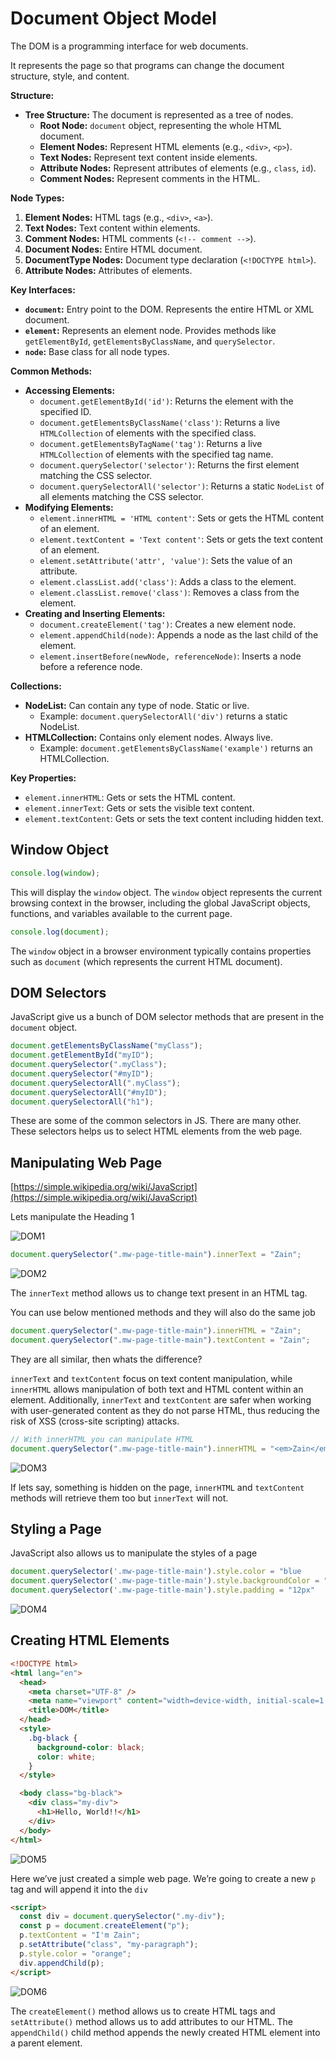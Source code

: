 # Document Object Model

The DOM is a programming interface for web documents.

It represents the page so that programs can change the document structure, style, and content.

**Structure:**

- **Tree Structure:** The document is represented as a tree of nodes.
  - **Root Node:** `document` object, representing the whole HTML document.
  - **Element Nodes:** Represent HTML elements (e.g., `<div>`, `<p>`).
  - **Text Nodes:** Represent text content inside elements.
  - **Attribute Nodes:** Represent attributes of elements (e.g., `class`, `id`).
  - **Comment Nodes:** Represent comments in the HTML.

**Node Types:**

1. **Element Nodes:** HTML tags (e.g., `<div>`, `<a>`).
2. **Text Nodes:** Text content within elements.
3. **Comment Nodes:** HTML comments (`<!-- comment -->`).
4. **Document Nodes:** Entire HTML document.
5. **DocumentType Nodes:** Document type declaration (`<!DOCTYPE html>`).
6. **Attribute Nodes:** Attributes of elements.

**Key Interfaces:**

- **`document`:** Entry point to the DOM. Represents the entire HTML or XML document.
- **`element`:** Represents an element node. Provides methods like `getElementById`, `getElementsByClassName`, and `querySelector`.
- **`node`:** Base class for all node types.

**Common Methods:**

- **Accessing Elements:**
  - `document.getElementById('id')`: Returns the element with the specified ID.
  - `document.getElementsByClassName('class')`: Returns a live `HTMLCollection` of elements with the specified class.
  - `document.getElementsByTagName('tag')`: Returns a live `HTMLCollection` of elements with the specified tag name.
  - `document.querySelector('selector')`: Returns the first element matching the CSS selector.
  - `document.querySelectorAll('selector')`: Returns a static `NodeList` of all elements matching the CSS selector.
- **Modifying Elements:**
  - `element.innerHTML = 'HTML content'`: Sets or gets the HTML content of an element.
  - `element.textContent = 'Text content'`: Sets or gets the text content of an element.
  - `element.setAttribute('attr', 'value')`: Sets the value of an attribute.
  - `element.classList.add('class')`: Adds a class to the element.
  - `element.classList.remove('class')`: Removes a class from the element.
- **Creating and Inserting Elements:**
  - `document.createElement('tag')`: Creates a new element node.
  - `element.appendChild(node)`: Appends a node as the last child of the element.
  - `element.insertBefore(newNode, referenceNode)`: Inserts a node before a reference node.

**Collections:**

- **NodeList:** Can contain any type of node. Static or live.
  - Example: `document.querySelectorAll('div')` returns a static NodeList.
- **HTMLCollection:** Contains only element nodes. Always live.
  - Example: `document.getElementsByClassName('example')` returns an HTMLCollection.

**Key Properties:**

- `element.innerHTML`: Gets or sets the HTML content.
- `element.innerText`: Gets or sets the visible text content.
- `element.textContent`: Gets or sets the text content including hidden text.

## Window Object

```jsx
console.log(window);
```

This will display the `window` object. The `window` object represents the current browsing context in the browser, including the global JavaScript objects, functions, and variables available to the current page.

```jsx
console.log(document);
```

The `window` object in a browser environment typically contains properties such as `document` (which represents the current HTML document).

## DOM Selectors

JavaScript give us a bunch of DOM selector methods that are present in the `document` object.

```jsx
document.getElementsByClassName("myClass");
document.getElementById("myID");
document.querySelector(".myClass");
document.querySelector("#myID");
document.querySelectorAll(".myClass");
document.querySelectorAll("#myID");
document.querySelectorAll("h1");
```

These are some of the common selectors in JS. There are many other. These selectors helps us to select HTML elements from the web page.

## Manipulating Web Page

[https://simple.wikipedia.org/wiki/JavaScript](https://simple.wikipedia.org/wiki/JavaScript)

Lets manipulate the Heading 1

![DOM1](images/DOM1.png)

```jsx
document.querySelector(".mw-page-title-main").innerText = "Zain";
```

![DOM2](images/DOM2.png)

The `innerText` method allows us to change text present in an HTML tag.

You can use below mentioned methods and they will also do the same job

```jsx
document.querySelector(".mw-page-title-main").innerHTML = "Zain";
document.querySelector(".mw-page-title-main").textContent = "Zain";
```

They are all similar, then whats the difference?

`innerText` and `textContent` focus on text content manipulation, while `innerHTML` allows manipulation of both text and HTML content within an element. Additionally, `innerText` and `textContent` are safer when working with user-generated content as they do not parse HTML, thus reducing the risk of XSS (cross-site scripting) attacks.

```jsx
// With innerHTML you can manipulate HTML
document.querySelector(".mw-page-title-main").innerHTML = "<em>Zain</em>";
```

![DOM3](images/DOM3.png)

If lets say, something is hidden on the page, `innerHTML` and `textContent` methods will retrieve them too but `innerText` will not.

## Styling a Page

JavaScript also allows us to manipulate the styles of a page

```jsx
document.querySelector('.mw-page-title-main').style.color = "blue
document.querySelector('.mw-page-title-main').style.backgroundColor = "black"
document.querySelector('.mw-page-title-main').style.padding = "12px"
```

![DOM4](images/DOM4.png)

## Creating HTML Elements

```html
<!DOCTYPE html>
<html lang="en">
  <head>
    <meta charset="UTF-8" />
    <meta name="viewport" content="width=device-width, initial-scale=1.0" />
    <title>DOM</title>
  </head>
  <style>
    .bg-black {
      background-color: black;
      color: white;
    }
  </style>

  <body class="bg-black">
    <div class="my-div">
      <h1>Hello, World!!</h1>
    </div>
  </body>
</html>
```

![DOM5](images/DOM5.png)

Here we’ve just created a simple web page. We’re going to create a new `p` tag and will append it into the `div`

```html
<script>
  const div = document.querySelector(".my-div");
  const p = document.createElement("p");
  p.textContent = "I'm Zain";
  p.setAttribute("class", "my-paragraph");
  p.style.color = "orange";
  div.appendChild(p);
</script>
```

![DOM6](images/DOM6.png)

The `createElement()` method allows us to create HTML tags and `setAttribute()` method allows us to add attributes to our HTML. The `appendChild()` child method appends the newly created HTML element into a parent element.
